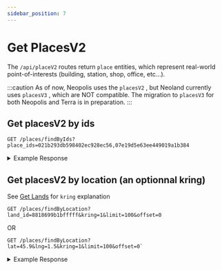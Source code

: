 ```yaml
---
sidebar_position: 7
---
```


# Get PlacesV2

The `/api/placeV2` routes return `place` entities, which represent real-world point-of-interests (building, station, shop, office, etc...).

:::caution
As of now, Neopolis uses the `placesV2` , but Neoland currently uses `placesV3` , which are NOT compatible. The migration to `placesV3` for both Neopolis and Terra is in preparation.
:::

## Get placesV2 by ids

```
GET /places/findByIds?place_ids=021b293db598402ec928ec56,07e19d5e63ee449019a1b384
```

<details>
<summary>Example Response</summary>
<p>

```
{
    "status": "ok",
    "data": [
        {
            "city_id": "FRA_Versailles",
            "city_name": "Versailles",
            "id": "4e79b60445dd919c61427316",
            "land_id": "881fb46625fffff",
            "latlng": {
                "latitude": 48.858154,
                "longitude": 2.349975
            },
            "name": "Histoire d'Or",
            "subtitle": "Jewelry Store",
            "type": "shop"
        }
        (...)
    ]
}

```

</p>
</details>

## Get placesV2 by location (an optionnal kring)

See [Get Lands](./get-lands.md) for `kring` explanation

```
GET /places/findByLocation?land_id=8818699b1bfffff&kring=1&limit=100&offset=0
```

OR

```
GET /places/findByLocation?lat=45.9&lng=1.5&kring=1&limit=100&offset=0`
```

<details>
<summary>Example Response</summary>
<p>

```
{
    "status": "ok",
    "data": [
        {
            "city_id": "FRA_Versailles",
            "city_name": "Versailles",
            "id": "4e79b60445dd919c61427316",
            "land_id": "881fb46625fffff",
            "latlng": {
                "latitude": 48.858154,
                "longitude": 2.349975
            },
            "name": "Histoire d'Or",
            "subtitle": "Jewelry Store",
            "type": "shop"
        }
        (...)
    ]
}

```

</p>
</details>
